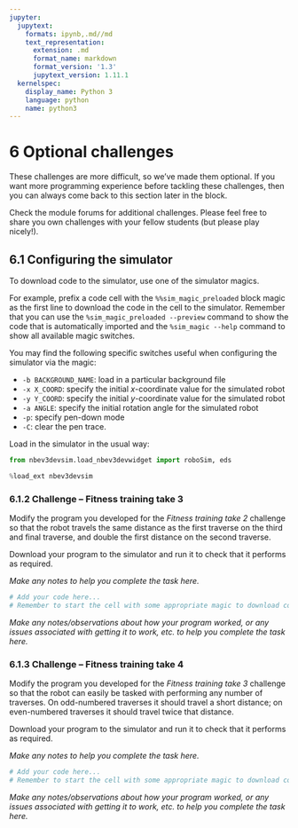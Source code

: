 ```yaml
---
jupyter:
  jupytext:
    formats: ipynb,.md//md
    text_representation:
      extension: .md
      format_name: markdown
      format_version: '1.3'
      jupytext_version: 1.11.1
  kernelspec:
    display_name: Python 3
    language: python
    name: python3
---
```


# 6 Optional challenges


These challenges are more difficult, so we’ve made them optional. If you want more programming experience before tackling these challenges, then you can always come back to this section later in the block.

Check the module forums for additional challenges. Please feel free to share you own challenges with your fellow students (but please play nicely!).


## 6.1 Configuring the simulator

To download code to the simulator, use one of the simulator magics.

For example, prefix a code cell with the `%%sim_magic_preloaded` block magic as the first line to download the code in the cell to the simulator. Remember that you can use the `%sim_magic_preloaded --preview` command to show the code that is automatically imported and the `%sim_magic --help` command to show all available magic switches.

You may find the following specific switches useful when configuring the simulator via the magic:

- `-b BACKGROUND_NAME`: load in a particular background file
- `-x X_COORD`: specify the initial *x*-coordinate value for the simulated robot
- `-y Y_COORD`: specify the initial *y*-coordinate value for the simulated robot
- `-a ANGLE`: specify the initial rotation angle for the simulated robot
- `-p`: specify pen-down mode
- `-C`: clear the pen trace.

Load in the simulator in the usual way:

```python
from nbev3devsim.load_nbev3devwidget import roboSim, eds

%load_ext nbev3devsim
```

### 6.1.2 Challenge – Fitness training take&nbsp;3

Modify the program you developed for the *Fitness training take&nbsp;2* challenge so that the robot travels the same distance as the first traverse on the third and final traverse, and double the first distance on the second traverse.

Download your program to the simulator and run it to check that it performs as required.

<!-- #region student=true -->
*Make any notes to help you complete the task here.*
<!-- #endregion -->

```python student=true
# Add your code here...
# Remember to start the cell with some appropriate magic to download code to the simulator

```

<!-- #region student=true -->
*Make any notes/observations about how your program worked, or any issues associated with getting it to work, etc. to help you complete the task here.*
<!-- #endregion -->

### 6.1.3 Challenge – Fitness training take&nbsp;4

Modify the program you developed for the *Fitness training take&nbsp;3* challenge so that the robot can easily be tasked with performing any number of traverses. On odd-numbered traverses it should travel a short distance; on even-numbered traverses it should travel twice that distance.

Download your program to the simulator and run it to check that it performs as required.

<!-- #region student=true -->
*Make any notes to help you complete the task here.*
<!-- #endregion -->

```python student=true
# Add your code here...
# Remember to start the cell with some appropriate magic to download code to the simulator

```

<!-- #region student=true -->
*Make any notes/observations about how your program worked, or any issues associated with getting it to work, etc. to help you complete the task here.*
<!-- #endregion -->
